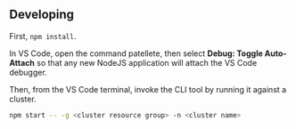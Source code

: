 

## Developing

First, `npm install`.

In VS Code, open the command patellete, then select **Debug: Toggle Auto-Attach** so that any new NodeJS application will attach the VS Code debugger.

Then, from the VS Code terminal, invoke the CLI tool by running it against a cluster.

``` bash
npm start -- -g <cluster resource group> -n <cluster name>
```